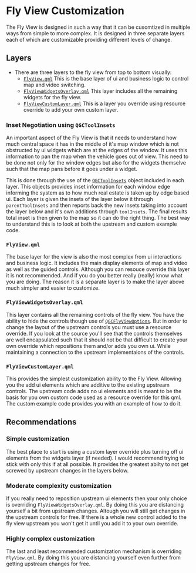 # Fly View Customization

The Fly View is designed in such a way that it can be cusomtized in multiple ways from simple to more complex. It is designed in three separate layers each of which are customizable providing different levels of change.


## Layers

* There are three layers to the fly view from top to bottom visually:
  * [`FlyView.qml`](https://github.com/mavlink/qgroundcontrol/blob/master/src/FlightDisplay/FlyView.qml) This is the base layer of ui and business logic to control map and video switching.
  * [`FlyViewWidgetsOverlay.qml`](https://github.com/mavlink/qgroundcontrol/blob/master/src/FlightDisplay/FlyViewWidgetLayer.qml) This layer includes all the remaining widgets for the fly view.
  * [`FlyViewCustomLayer.qml`](https://github.com/mavlink/qgroundcontrol/blob/master/src/FlightDisplay/FlyViewCustomLayer.qml) This is a layer you override using resource override to add your own custom layer.

### Inset Negotiation using `QGCToolInsets`
An important aspect of the Fly View is that it needs to understand how much central space it has in the middle of it's map window which is not obstructed by ui widgets which are at the edges of the window. It uses this information to pan the map when the vehicle goes out of view. This need to be done not only for the window edges but also for the widgets themselve such that the map pans before it goes under a widget.

This is done through the use of the [`QGCToolInsets`](https://github.com/mavlink/qgroundcontrol/blob/master/src/QmlControls/QGCToolInsets.qml) object included in each layer. This objects provides inset information for each window edge informing the system as to how much real estate is taken up by edge based ui. Each layer is given the insets of the layer below it through `parentToolInsets` and then reports back the new insets taking into account the layer below and it's own additions through `toolInsets`. The final results total inset is then given to the map so it can do the right thing. The best way to understand this is to look at both the upstream and custom example code.

### `FlyView.qml`
The base layer for the view is also the most complex from ui interactions and business logic. It includes the main display elements of map and video as well as the guided controls. Although you can resouce override this layer it is not recommended. And if you do you better really (really) know what you are doing. The reason it is a separate layer is to  make the layer above much simpler and easier to customize.

### `FlyViewWidgetsOverlay.qml`
This layer contains all the remaining controls of the fly view. You have the ability to hide the controls though use of [`QGCFlyViewOptions`](https://github.com/mavlink/qgroundcontrol/blob/master/src/api/QGCOptions.h). But in order to change the layout of the upstream controls you must use a resource override. If you look at the source you'll see that the controls themselves are well encapsulated such that it should not be that difficult to create your own override which repositions them and/or adds you own ui. While maintaining a connection to the upstream implementaions of the controls.

### `FlyViewCustomLayer.qml`
This provides the simplest customization ability to the Fly View. Allowing you the add ui elements which are additive to the existing upstream controls. The upstream code adds no ui elements and is meant to be the basis for you own custom code used as a resource override for this qml. The custom example code provides you with an example of how to do it. 

## Recommendations

### Simple customization
The best place to start is using a custom layer override plus turning off ui elements from the widgets layer (if needed). I would recommend trying to stick with only this if at all possible. It provides the greatest abilty to not get screwed by upstream changes in the layers below.

### Moderate complexity customization
If you really need to reposition upstream ui elements then your only choice is overriding `FlyViewWidgetsOverlay.qml`. By doing this you are distancing yourself a bit from upstream changes. Altough you will still get changes in the upstream controls for free. If there is a whole new control added to the fly view upstream you won't get it until you add it to your own override.

### Highly complex customization
The last and least recommended customization mechanism is overriding `FlyView.qml`. By doing this you are distancing yourself even further from getting upstream changes for free.